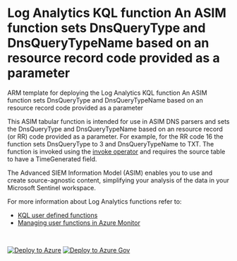 # Log Analytics KQL function An ASIM function sets DnsQueryType and DnsQueryTypeName based on an resource record code provided as a parameter

ARM template for deploying the Log Analytics KQL function An ASIM function sets DnsQueryType and DnsQueryTypeName based on an resource record code provided as a parameter

This ASIM tabular function is intended for use in ASIM DNS parsers and sets the DnsQueryType and DnsQueryTypeName based on an resource record (or RR) code provided as a parameter. For example, for the RR code 16 the function sets DnsQueryType to 3 and DnsQueryTypeName to TXT. The function is invoked using the [invoke operator](https://docs.microsoft.com/azure/data-explorer/kusto/query/invokeoperator) and requires the source table to have a TimeGenerated field.


The Advanced SIEM Information Model (ASIM) enables you to use and create source-agnostic content, simplifying your analysis of the data in your Microsoft Sentinel workspace.

For more information about Log Analytics functions refer to:

- [KQL user defined functions](https://docs.microsoft.com/azure/data-explorer/kusto/query/functions/user-defined-functions)
- [Managing user functions in Azure Monitor](https://docs.microsoft.com/azure/azure-monitor/logs/functions)

<br/>

[![Deploy to Azure](https://aka.ms/deploytoazurebutton)](https://portal.azure.com/#create/Microsoft.Template/https%3A%2F%2Fraw.githubusercontent.com%2FAzure%2FAzure-Sentinel%2Fmaster%2FASIM%2FLibrary%2FARM%2FASIM_ResolveDnsQueryType%2FASIM_ResolveDnsQueryType.json) [![Deploy to Azure Gov](https://aka.ms/deploytoazuregovbutton)](https://portal.azure.us/#create/Microsoft.Template/uri/https%3A%2F%2Fraw.githubusercontent.com%2FAzure%2FAzure-Sentinel%2Fmaster%2FASIM%2FLibrary%2FARM%2FASIM_ResolveDnsQueryType%2FASIM_ResolveDnsQueryType.json)
